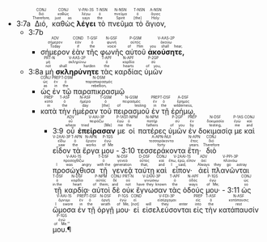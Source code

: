 - <rt> 3:7a</rt> <RUBY><ruby><ruby>Διό,<rt>Therefore,</rt></ruby><rt>διό</rt></ruby><rt>CONJ</rt></RUBY> <RUBY><ruby><ruby>καθὼς<rt>just as</rt></ruby><rt>καθώς</rt></ruby><rt>CONJ</rt></RUBY> <RUBY><ruby><ruby>**λέγει**<rt>says</rt></ruby><rt>λέγω</rt></ruby><rt>V-PAI-3S</rt></RUBY> <RUBY><ruby><ruby>τὸ<rt>the</rt></ruby><rt>ὁ</rt></ruby><rt>T-NSN</rt></RUBY> <RUBY><ruby><ruby>πνεῦμα<rt>Spirit</rt></ruby><rt>πνεῦμα</rt></ruby><rt>N-NSN</rt></RUBY> <RUBY><ruby><ruby>τὸ<rt>[the]</rt></ruby><rt>ὁ</rt></ruby><rt>T-NSN</rt></RUBY> <RUBY><ruby><ruby>ἅγιον,<rt>Holy:</rt></ruby><rt>ἅγιος</rt></ruby><rt>A-NSN</rt></RUBY> 
	- <rt> 3:7b</rt> 
		- <RUBY><ruby><ruby>σήμερον<rt>Today</rt></ruby><rt>σήμερον</rt></ruby><rt>ADV</rt></RUBY> <RUBY><ruby><ruby>ἐὰν<rt>if</rt></ruby><rt>ἐάν</rt></ruby><rt>COND</rt></RUBY> <RUBY><ruby><ruby>τῆς<rt>the</rt></ruby><rt>ὁ</rt></ruby><rt>T-GSF</rt></RUBY> <RUBY><ruby><ruby>φωνῆς<rt>voice</rt></ruby><rt>φωνή</rt></ruby><rt>N-GSF</rt></RUBY> <RUBY><ruby><ruby>αὐτοῦ<rt>of Him</rt></ruby><rt>αὐτός</rt></ruby><rt>P-GSM</rt></RUBY> <RUBY><ruby><ruby>**ἀκούσητε,**<rt>you shall hear,</rt></ruby><rt>ἀκούω</rt></ruby><rt>V-AAS-2P</rt></RUBY> 
	- <rt> 3:8a</rt> <RUBY><ruby><ruby>μὴ<rt>not</rt></ruby><rt>μή</rt></ruby><rt>PRT-N</rt></RUBY> <RUBY><ruby><ruby>**σκληρύνητε**<rt>shall harden</rt></ruby><rt>σκληρύνω</rt></ruby><rt>V-AAS-2P</rt></RUBY> <RUBY><ruby><ruby>τὰς<rt>the</rt></ruby><rt>ὁ</rt></ruby><rt>T-APF</rt></RUBY> <RUBY><ruby><ruby>καρδίας<rt>hearts</rt></ruby><rt>καρδία</rt></ruby><rt>N-APF</rt></RUBY> <RUBY><ruby><ruby>ὑμῶν<rt>of you,</rt></ruby><rt>σύ</rt></ruby><rt>P-2GP</rt></RUBY> 
		- <RUBY><ruby><ruby>ὡς<rt>as</rt></ruby><rt>ὡς</rt></ruby><rt>CONJ</rt></RUBY> <RUBY><ruby><ruby>ἐν<rt>in</rt></ruby><rt>ἐν</rt></ruby><rt>PREP</rt></RUBY> <RUBY><ruby><ruby>τῷ<rt>the</rt></ruby><rt>ὁ</rt></ruby><rt>T-DSM</rt></RUBY> <RUBY><ruby><ruby>παραπικρασμῷ<rt>rebellion,</rt></ruby><rt>παραπικρασμός</rt></ruby><rt>N-DSM</rt></RUBY> 
		- <RUBY><ruby><ruby>κατὰ<rt>in</rt></ruby><rt>κατά</rt></ruby><rt>PREP</rt></RUBY> <RUBY><ruby><ruby>τὴν<rt>the</rt></ruby><rt>ὁ</rt></ruby><rt>T-ASF</rt></RUBY> <RUBY><ruby><ruby>ἡμέραν<rt>day</rt></ruby><rt>ἡμέρα</rt></ruby><rt>N-ASF</rt></RUBY> <RUBY><ruby><ruby>τοῦ<rt>[the]</rt></ruby><rt>ὁ</rt></ruby><rt>T-GSM</rt></RUBY> <RUBY><ruby><ruby>πειρασμοῦ<rt>of testing</rt></ruby><rt>πειρασμός</rt></ruby><rt>N-GSM</rt></RUBY> <RUBY><ruby><ruby>ἐν<rt>in</rt></ruby><rt>ἐν</rt></ruby><rt>PREP</rt></RUBY> <RUBY><ruby><ruby>τῇ<rt>the</rt></ruby><rt>ὁ</rt></ruby><rt>T-DSF</rt></RUBY> <RUBY><ruby><ruby>ἐρήμῳ,<rt>wilderness,</rt></ruby><rt>ἔρημος</rt></ruby><rt>A-DSF</rt></RUBY> 
			- <rt> 3:9</rt> <RUBY><ruby><ruby>οὗ<rt>where</rt></ruby><rt>οὗ</rt></ruby><rt>ADV</rt></RUBY> <RUBY><ruby><ruby>**ἐπείρασαν**<rt>tried [Me]</rt></ruby><rt>πειράζω</rt></ruby><rt>V-AAI-3P</rt></RUBY> <RUBY><ruby><ruby>με<rt>me</rt></ruby><rt>ἐγώ</rt></ruby><rt>P-1AS</rt></RUBY> <RUBY><ruby><ruby>οἱ<rt>the</rt></ruby><rt>ὁ</rt></ruby><rt>T-NPM</rt></RUBY> <RUBY><ruby><ruby>πατέρες<rt>fathers</rt></ruby><rt>πατήρ</rt></ruby><rt>N-NPM</rt></RUBY> <RUBY><ruby><ruby>ὑμῶν<rt>of you</rt></ruby><rt>σύ</rt></ruby><rt>P-2GP</rt></RUBY> <RUBY><ruby><ruby>ἐν<rt>by</rt></ruby><rt>ἐν</rt></ruby><rt>PREP</rt></RUBY> <RUBY><ruby><ruby>δοκιμασίᾳ<rt>testing,</rt></ruby><rt>δοκιμασία</rt></ruby><rt>N-DSF</rt></RUBY> <RUBY><ruby><ruby>με<rt>me</rt></ruby><rt>ἐγώ</rt></ruby><rt>P-1AS</rt></RUBY> <RUBY><ruby><ruby>καὶ<rt>and</rt></ruby><rt>καί</rt></ruby><rt>CONJ</rt></RUBY> <RUBY><ruby><ruby>εἶδον<rt>saw</rt></ruby><rt>εἴδω</rt></ruby><rt>V-2AAI-3P</rt></RUBY> <RUBY><ruby><ruby>τὰ<rt>the</rt></ruby><rt>ὁ</rt></ruby><rt>T-APN</rt></RUBY> <RUBY><ruby><ruby>ἔργα<rt>works</rt></ruby><rt>ἔργον</rt></ruby><rt>N-APN</rt></RUBY> <RUBY><ruby><ruby>μου<rt>of Me</rt></ruby><rt>ἐγώ</rt></ruby><rt>P-1GS</rt></RUBY> - <rt> 3:10</rt> <RUBY><ruby><ruby>τεσσεράκοντα<rt>forty</rt></ruby><rt>τεσσαράκοντα</rt></ruby><rt>A-APN-NUI</rt></RUBY> <RUBY><ruby><ruby>ἔτη·<rt>years.</rt></ruby><rt>ἔτος</rt></ruby><rt>N-APN</rt></RUBY> <RUBY><ruby><ruby>διὸ<rt>Therefore</rt></ruby><rt>διό</rt></ruby><rt>CONJ</rt></RUBY> <RUBY><ruby><ruby>προσώχθισα<rt>I was angry</rt></ruby><rt>προσοχθίζω</rt></ruby><rt>V-AAI-1S</rt></RUBY> <RUBY><ruby><ruby>τῇ<rt>with the</rt></ruby><rt>ὁ</rt></ruby><rt>T-DSF</rt></RUBY> <RUBY><ruby><ruby>γενεᾷ<rt>generation</rt></ruby><rt>γενεά</rt></ruby><rt>N-DSF</rt></RUBY> <RUBY><ruby><ruby>ταύτῃ<rt>that,</rt></ruby><rt>οὗτος</rt></ruby><rt>D-DSF</rt></RUBY> <RUBY><ruby><ruby>καὶ<rt>and</rt></ruby><rt>καί</rt></ruby><rt>CONJ</rt></RUBY> <RUBY><ruby><ruby>εἶπον·<rt>I said,</rt></ruby><rt>ἔπω, ἐρῶ, εἶπον</rt></ruby><rt>V-2AAI-1S</rt></RUBY> <RUBY><ruby><ruby>ἀεὶ<rt>Always</rt></ruby><rt>ἀεί</rt></ruby><rt>ADV</rt></RUBY> <RUBY><ruby><ruby>πλανῶνται<rt>they go astray</rt></ruby><rt>πλανάω</rt></ruby><rt>V-PPI-3P</rt></RUBY> <RUBY><ruby><ruby>τῇ<rt>in the</rt></ruby><rt>ὁ</rt></ruby><rt>T-DSF</rt></RUBY> <RUBY><ruby><ruby>καρδίᾳ·<rt>heart</rt></ruby><rt>καρδία</rt></ruby><rt>N-DSF</rt></RUBY> <RUBY><ruby><ruby>αὐτοὶ<rt>of them;</rt></ruby><rt>αὐτός</rt></ruby><rt>P-NPM</rt></RUBY> <RUBY><ruby><ruby>δὲ<rt>and</rt></ruby><rt>δέ</rt></ruby><rt>CONJ</rt></RUBY> <RUBY><ruby><ruby>οὐκ<rt>not</rt></ruby><rt>οὐ</rt></ruby><rt>PRT-N</rt></RUBY> <RUBY><ruby><ruby>ἔγνωσαν<rt>have they known</rt></ruby><rt>γινώσκω</rt></ruby><rt>V-2AAI-3P</rt></RUBY> <RUBY><ruby><ruby>τὰς<rt>the</rt></ruby><rt>ὁ</rt></ruby><rt>T-APF</rt></RUBY> <RUBY><ruby><ruby>ὁδούς<rt>ways</rt></ruby><rt>ὁδός</rt></ruby><rt>N-APF</rt></RUBY> <RUBY><ruby><ruby>μου·<rt>of Me;</rt></ruby><rt>ἐγώ</rt></ruby><rt>P-1GS</rt></RUBY> - <rt> 3:11</rt> <RUBY><ruby><ruby>ὡς<rt>so</rt></ruby><rt>ὡς</rt></ruby><rt>CONJ</rt></RUBY> <RUBY><ruby><ruby>ὤμοσα<rt>I swore</rt></ruby><rt>ὄμνυμι</rt></ruby><rt>V-AAI-1S</rt></RUBY> <RUBY><ruby><ruby>ἐν<rt>in</rt></ruby><rt>ἐν</rt></ruby><rt>PREP</rt></RUBY> <RUBY><ruby><ruby>τῇ<rt>the</rt></ruby><rt>ὁ</rt></ruby><rt>T-DSF</rt></RUBY> <RUBY><ruby><ruby>ὀργῇ<rt>wrath</rt></ruby><rt>ὀργή</rt></ruby><rt>N-DSF</rt></RUBY> <RUBY><ruby><ruby>μου·<rt>of Me,</rt></ruby><rt>ἐγώ</rt></ruby><rt>P-1GS</rt></RUBY> <RUBY><ruby><ruby>εἰ<rt>[not]</rt></ruby><rt>εἰ</rt></ruby><rt>COND</rt></RUBY> <RUBY><ruby><ruby>εἰσελεύσονται<rt>will they enter</rt></ruby><rt>εἰσέρχομαι</rt></ruby><rt>V-FDI-3P</rt></RUBY> <RUBY><ruby><ruby>εἰς<rt>into</rt></ruby><rt>εἰς</rt></ruby><rt>PREP</rt></RUBY> <RUBY><ruby><ruby>τὴν<rt>the</rt></ruby><rt>ὁ</rt></ruby><rt>T-ASF</rt></RUBY> <RUBY><ruby><ruby>κατάπαυσίν<rt>rest</rt></ruby><rt>κατάπαυσις</rt></ruby><rt>N-ASF</rt></RUBY> <RUBY><ruby><ruby>μου.¶<rt>of Me.’”</rt></ruby><rt>ἐγώ</rt></ruby><rt>P-1GS</rt></RUBY> 